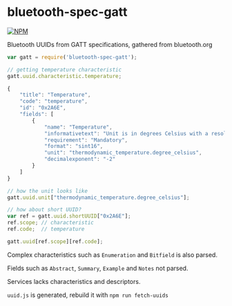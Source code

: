 bluetooth-spec-gatt
======

[![NPM](https://nodei.co/npm/bluetooth-spec-gatt.png)](https://nodei.co/npm/bluetooth-spec-gatt/)

Bluetooth UUIDs from GATT specifications,
gathered from bluetooth.org

```js
var gatt = require('bluetooth-spec-gatt');

// getting temperature characteristic
gatt.uuid.characteristic.temperature;

{
	"title": "Temperature",
	"code": "temperature",
	"id": "0x2A6E",
	"fields": [
		{
			"name": "Temperature",
			"informativetext": "Unit is in degrees Celsius with a resolution of 0.01 degrees Celsius",
			"requirement": "Mandatory",
			"format": "sint16",
			"unit": "thermodynamic_temperature.degree_celsius",
			"decimalexponent": "-2"
		}
	]
}

// how the unit looks like
gatt.uuid.unit["thermodynamic_temperature.degree_celsius"];

// how about short UUID?
var ref = gatt.uuid.shortUUID["0x2A6E"];
ref.scope; // characteristic
ref.code;  // temperature

gatt.uuid[ref.scope][ref.code];

```

Complex characteristics such as `Enumeration` and `Bitfield` is also parsed.

Fields such as `Abstract`, `Summary`, `Example` and `Notes` not parsed.

Services lacks characteristics and descriptors.

`uuid.js` is generated, rebuild it with `npm run fetch-uuids`